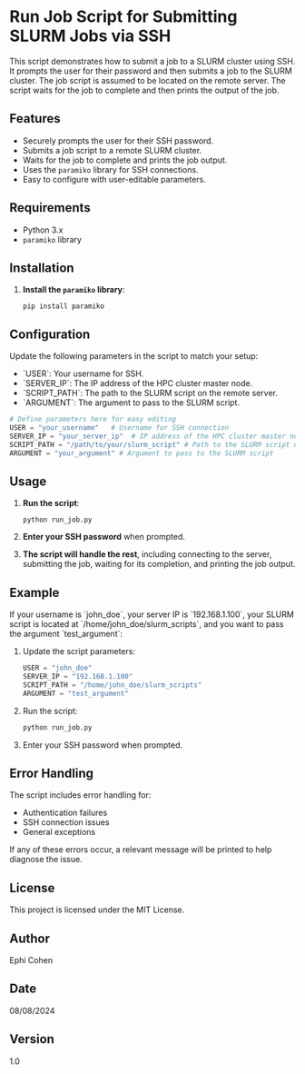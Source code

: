 # Run Job Script for Submitting SLURM Jobs via SSH

This script demonstrates how to submit a job to a SLURM cluster using SSH. It prompts the user for their password and then submits a job to the SLURM cluster. The job script is assumed to be located on the remote server. The script waits for the job to complete and then prints the output of the job.

## Features

- Securely prompts the user for their SSH password.
- Submits a job script to a remote SLURM cluster.
- Waits for the job to complete and prints the job output.
- Uses the `paramiko` library for SSH connections.
- Easy to configure with user-editable parameters.

## Requirements

- Python 3.x
- `paramiko` library

## Installation

1. **Install the `paramiko` library**:

   ```
   pip install paramiko
   ```

## Configuration

Update the following parameters in the script to match your setup:

- \`USER\`: Your username for SSH.
- \`SERVER_IP\`: The IP address of the HPC cluster master node.
- \`SCRIPT_PATH\`: The path to the SLURM script on the remote server.
- \`ARGUMENT\`: The argument to pass to the SLURM script.

```python
# Define parameters here for easy editing
USER = "your_username"   # Username for SSH connection
SERVER_IP = "your_server_ip"  # IP address of the HPC cluster master node
SCRIPT_PATH = "/path/to/your/slurm_script" # Path to the SLURM script on the remote server
ARGUMENT = "your_argument" # Argument to pass to the SLURM script
```

## Usage

1. **Run the script**:

   ```
   python run_job.py
   ```

2. **Enter your SSH password** when prompted.

3. **The script will handle the rest**, including connecting to the server, submitting the job, waiting for its completion, and printing the job output.

## Example

If your username is \`john_doe\`, your server IP is \`192.168.1.100\`, your SLURM script is located at \`/home/john_doe/slurm_scripts\`, and you want to pass the argument \`test_argument\`:

1. Update the script parameters:

   ```python
   USER = "john_doe"
   SERVER_IP = "192.168.1.100"
   SCRIPT_PATH = "/home/john_doe/slurm_scripts"
   ARGUMENT = "test_argument"
   ```

2. Run the script:

   ```bash
   python run_job.py
   ```

3. Enter your SSH password when prompted.

## Error Handling

The script includes error handling for:

- Authentication failures
- SSH connection issues
- General exceptions

If any of these errors occur, a relevant message will be printed to help diagnose the issue.

## License

This project is licensed under the MIT License.

## Author

Ephi Cohen

## Date

08/08/2024

## Version

1.0
